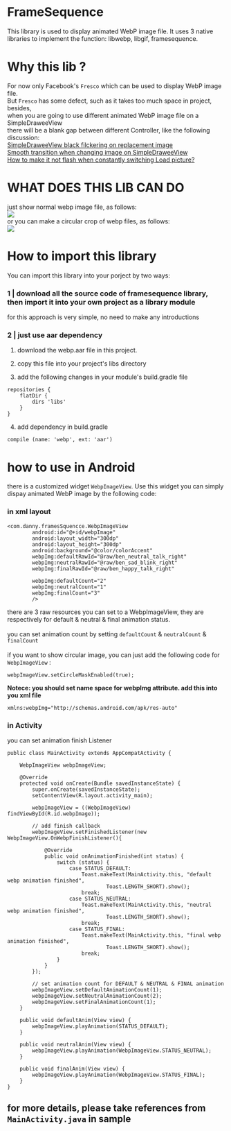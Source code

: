 # FrameSequence
This library is used to display animated WebP image file. 
It uses 3 native libraries to implement the function: libwebp, libgif, framesequence.

# Why this lib ?
For now only Facebook's `Fresco` which can be used to display WebP image file.<br>
But `Fresco` has some defect, such as it takes too much space in project, besides,<br>
when you are going to use different animated WebP image file on a SimpleDraweeView<br>
there will be a blank gap between different Controller, like the following discussion:<br>
[SimpleDraweeView black filckering on replacement image](https://github.com/facebook/fresco/issues/1468)<br>
[Smooth transition when changing image on SimpleDraweeView](https://github.com/facebook/fresco/issues/1167)<br>
[How to make it not flash when constantly switching Load picture?](https://github.com/facebook/fresco/issues/833)<br>

# WHAT DOES THIS LIB CAN DO
just show normal webp image file, as follows:<br>
<img src="https://github.com/McoyJiang/Android-WebP/blob/master/IMAGES/original_webp.gif">
<br>
or you can make a circular crop of webp files, as follows:<br>
<img src="https://github.com/McoyJiang/Android-WebP/blob/master/IMAGES/circularl_webp.gif">


# How to import this library
You can import this library into your porject by two ways:

### 1 | download all the source code of framesequence library, then import it into your own project as a library module
for this approach is very simple, no need to make any introductions

### 2 | just use aar dependency
1. download the webp.aar file in this project.

2. copy this file into your project's libs directory

3. add the following changes in your module's build.gradle file
```
repositories {
    flatDir {
        dirs 'libs'
    }
}
```

4. add dependency in build.gradle
```
compile (name: 'webp', ext: 'aar')
```

# how to use in Android
there is a customized widget `WebpImageView`. Use this widget you can simply dispay animated WebP image by the following code:

### in xml layout
```
<com.danny.framesSquencce.WebpImageView
        android:id="@+id/webpImage"
        android:layout_width="300dp"
        android:layout_height="300dp"
        android:background="@color/colorAccent"
        webpImg:defaultRawId="@raw/ben_neutral_talk_right"
        webpImg:neutralRawId="@raw/ben_sad_blink_right"
        webpImg:finalRawId="@raw/ben_happy_talk_right"

        webpImg:defaultCount="2"
        webpImg:neutralCount="1"
        webpImg:finalCount="3"
        />
```
there are 3 raw resources you can set to a WebpImageView, they are respectively for default & neutral & final animation status.<br><br>
you can set animation count by setting `defaultCount` & `neutralCount` & `finalCount`<br><br>
if you want to show circular image, you can just add the following code for `WebpImageView` : <br>
```
webpImageView.setCircleMaskEnabled(true);
```

**Notece: you should set name space for webpImg attribute. add this into you xml file**
```
xmlns:webpImg="http://schemas.android.com/apk/res-auto"
```

### in Activity
you can set animation finish Listener
```
public class MainActivity extends AppCompatActivity {

    WebpImageView webpImageView;

    @Override
    protected void onCreate(Bundle savedInstanceState) {
        super.onCreate(savedInstanceState);
        setContentView(R.layout.activity_main);

        webpImageView = ((WebpImageView) findViewById(R.id.webpImage));

        // add finish callback
        webpImageView.setFinishedListener(new WebpImageView.OnWebpFinishListener(){

            @Override
            public void onAnimationFinished(int status) {
                switch (status) {
                    case STATUS_DEFAULT:
                        Toast.makeText(MainActivity.this, "default webp animation finished",
                                Toast.LENGTH_SHORT).show();
                        break;
                    case STATUS_NEUTRAL:
                        Toast.makeText(MainActivity.this, "neutral webp animation finished",
                                Toast.LENGTH_SHORT).show();
                        break;
                    case STATUS_FINAL:
                        Toast.makeText(MainActivity.this, "final webp animation finished",
                                Toast.LENGTH_SHORT).show();
                        break;
                }
            }
        });

        // set animation count for DEFAULT & NEUTRAL & FINAL animation
        webpImageView.setDefaultAnimationCount(1);
        webpImageView.setNeutralAnimationCount(2);
        webpImageView.setFinalAnimationCount(1);
    }

    public void defaultAnim(View view) {
        webpImageView.playAnimation(STATUS_DEFAULT);
    }

    public void neutralAnim(View view) {
        webpImageView.playAnimation(WebpImageView.STATUS_NEUTRAL);
    }

    public void finalAnim(View view) {
        webpImageView.playAnimation(WebpImageView.STATUS_FINAL);
    }
}
```

## for more details, please take references from `MainActivity.java` in sample
